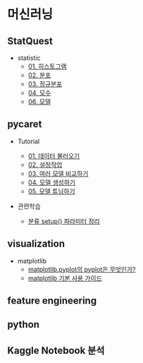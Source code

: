 # 머신러닝

## StatQuest

- statistic
	- [01. 히스토그램](StatQuest/statistics/01_histogram.md)
	- [02. 분포](StatQuest/statistics/02_what_is_a_statistical_distribution.md)
	- [03. 정규분포](StatQuest/statistics/03_normal_distribution.md)
	- [04. 모수](StatQuest/statistics/04_population_parameters.md)
	- [06. 모델](StatQuest/statistics/06_what_is_a_statistical_model.md)

## pycaret

- Tutorial
	- [01. 데이터 불러오기](pycaret/01_load_data.md)
	- [02. 설정작업](pycaret/02_function_initialize.md)
	- [03. 여러 모델 비교하기](pycaret/03_compare_models.md)
	- [04. 모델 생성하기](pycaret/04_create_model.md)
	- [05. 모델 튜닝하기](pycaret/05_tuning_model.md)

- 관련학습
	- [분류 setup() 파라미터 정리](pycaret/_00_classification_parmeters.md)

## visualization

- matplotlib
	- [matplotlib.pyplot의 pyplot은 무엇인가?](visualization/Matplotlib_question_What_is_pyplot.ipynb)
	- [matplotlib 기본 사용 가이드](visualization/Matplotlib_tutorials_Introductory_usage_guide.ipynb)

## feature engineering

## python

## Kaggle Notebook 분석
